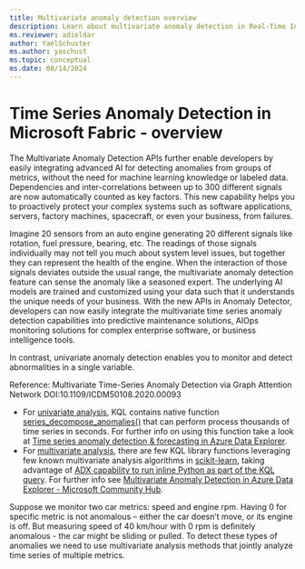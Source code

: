 ```yaml
---
title: Multivariate anomaly detection overview
description: Learn about multivariate anomaly detection in Real-Time Intelligence.
ms.reviewer: adieldar
author: YaelSchuster
ms.author: yaschust
ms.topic: conceptual
ms.date: 08/14/2024
---
```


# Time Series Anomaly Detection in Microsoft Fabric - overview

The Multivariate Anomaly Detection APIs further enable developers by easily integrating advanced AI for detecting anomalies from groups of metrics, without the need for machine learning knowledge or labeled data. Dependencies and inter-correlations between up to 300 different signals are now automatically counted as key factors. This new capability helps you to proactively protect your complex systems such as software applications, servers, factory machines, spacecraft, or even your business, from failures.

Imagine 20 sensors from an auto engine generating 20 different signals like rotation, fuel pressure, bearing, etc. The readings of those signals individually may not tell you much about system level issues, but together they can represent the health of the engine. When the interaction of those signals deviates outside the usual range, the multivariate anomaly detection feature can sense the anomaly like a seasoned expert. The underlying AI models are trained and customized using your data such that it understands the unique needs of your business. With the new APIs in Anomaly Detector, developers can now easily integrate the multivariate time series anomaly detection capabilities into predictive maintenance solutions, AIOps monitoring solutions for complex enterprise software, or business intelligence tools.

In contrast, univariate anomaly detection enables you to monitor and detect abnormalities in a single variable.

Reference: Multivariate Time-Series Anomaly Detection via Graph Attention Network DOI:10.1109/ICDM50108.2020.00093

- For [univariate analysis](https://en.wikipedia.org/wiki/Univariate_(statistics)#Analysis), KQL contains native function [series_decompose_anomalies()](/azure/data-explorer/kusto/query/series-decompose-anomaliesfunction) that can perform process thousands of time series in seconds. For
    further info on using this function take a look at [Time series anomaly detection & forecasting in Azure Data Explorer](/azure/data-explorer/anomaly-detection).
- For [multivariate analysis](https://en.wikipedia.org/wiki/Multivariate_statistics#Multivariate_analysis),
    there are few KQL library functions leveraging few known multivariate analysis algorithms in [scikit-learn](https://scikit-learn.org/stable/index.html), taking advantage of [ADX capability to run inline Python as part of the KQL query](/azure/data-explorer/kusto/query/pythonplugin?pivots=azuredataexplorer). For further info see [Multivariate Anomaly Detection in Azure Data Explorer - Microsoft Community Hub](https://techcommunity.microsoft.com/t5/azure-data-explorer-blog/multivariate-anomaly-detection-in-azure-data-explorer/ba-p/3689616).


Suppose we monitor two car metrics: speed and engine rpm. Having 0 for specific metric is not anomalous – either the car doesn’t move, or its engine is off. But measuring speed of 40 km/hour with 0 rpm is definitely anomalous - the car might be sliding or pulled. To detect these types of anomalies we need to use multivariate analysis methods that jointly analyze time series of multiple metrics.